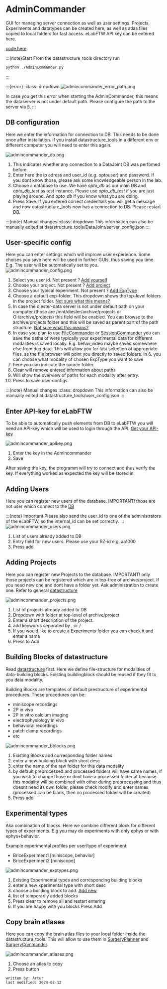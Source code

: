 # AdminCommander
GUI for managing server connection as well as user settings. Projects, Experiments and datatypes can be created here, 
as well as atlas files copied to local folders for fast access. eLabFTW API key can be entered here.

[code here](../code_documentation/pdoc_datastructure_tools/datastructure_tools/AdminCommander.html)

:::{note}Start
From the datastructure_tools directory run
~~~bash
python ./AdminCommander.py
~~~
:::

:::{error}
:class: dropdown
![admincommander_error_path.png](../images/admincommander_error_path.png)

In case you get this error when starting the AdminCommander, this means the dataserver is not under default path.
Please configure the path to the server via [5](#user-specific-config).
:::

## DB configuration
Here we enter the information for connection to DB. This needs to be done once after installation.
If you install datastructure_tools in a different env or different computer you will need to enter this again.

![admincommander_db.png](../images/admincommander_db.png)
1. This indicates whether any connection to a DataJoint DB was perfomed before.
2. Enter here the ip adress and user_id (e.g. optouser) and password. If you dont know those, please ask some knowledgeable person in the lab.
3. Choose a database to use. We have _opto_db_ as our main DB and _opto_db_test_ as test instance. Please use
_opto_db_test_ if you are just playing around. And _opto_db_ if you know what you are doing.
4. Press Save. If you entered correct credentials you will get a message and now datastructure_tools now has a 
connection to DB. Please restart DB.

:::{note} Manual changes
:class: dropdown
This information can also be manually edited at datastructure_tools/DataJoint/server_config.json
:::

## User-specific config
Here you can enter settings which will improve user experience. Some choises you save here will be used in further GUIs,
thus saving you time. E.g. The user will be automatically set to you. 
![admincommander_config.png](../images/admincommander_config.png)
1. Select you user id. Not present ? [Add yourself](#adding-users)
2. Choose your project. Not present ? [Add project](#adding-projects)
3. Choose your typical experiment. Not present ? [Add ExpType](#experimental-types)
4. Choose a default exp-folder. This dropdown shows the top-level folders in the project folder. [Not sure what this means?](../datastructure_documentation/datastructure.md)
5. In case the diester-data server is not under default path on your computer (those are /mnt/diester/archive/projects 
or O:/archive/projects) this field will be enabled. You can browse to the archive/projects folder and this will be saved
as parent part of the path structure.  [Not sure what this means?](../datastructure_documentation/datastructure.md)
6. In case you plan to use [FileCommander](FileCommander.md) or [SessionCommander](SessionCommander.md) you can save the paths of were typically your experimental 
data for different modalities is saved locally. E.g. behav_video maybe saved somewhere else from daq data. This will 
allow you for fast selection of appropriate files, as the file browser will point you directly to saved folders.
in 6. you can choose what modality of chosen ExpType you want to save
7. here you can indicate the source folder.
8. Clear will remove entered information about paths
9. Will show the overview of paths for each modality after entry.
10. Press to save user configs.

:::{note} Manual changes
:class: dropdown
This information can also be manually edited at datastructure_tools/user_config.json
:::

## Enter API-key for eLabFTW
To be able to automatically push elements from DB to eLabFTW you will need an API-key which will be used to login 
through the API. [Get your API-key](../eLabFTW_documentation/generate_apikey.md) 

![admincommander_apikey.png](../images/admincommander_apikey.png)
1. Enter the key in the Admincommander
2. Save

After saving the key, the programm will try to connect and thus verify the key. If everything worked as expected
the key will be stored in 

## Adding Users
Here you can register new users of the database. IMPORTANT! those are not user which connect to the [DB](#db-configuration)

:::{note} Important
Please also send the user_id to one of the administrators of the eLabFTW, so the internal_id can be set correctly.
:::
![admincommander_users.png](../images/admincommander_users.png)
1. List of users already added to DB
2. Entry field for new users. Please use your RZ-id e.g. aa1000
3. Press add

## Adding Projects
Here you can register new Projects to the database. IMPORTANT! only those projects can be registered 
which are in top-tree of archive/project. If you need new one and dont have a folder yet. Ask administration to create one.
Refer to general [datastructure](../datastructure_documentation/datastructure.md)

![admincommander_projects.png](../images/admincommander_projects.png)
1. List of projects already added to DB
2. Dropdown with folder at top-level of archive/project
3. Enter a short description of the project.
4. add keywords separated by , or /
5. If you would like to create a Experiments folder you can check it and enter a name
6. Press to Add

## Building Blocks of datastructure
Read [datastructure](../datastructure_documentation/datastructure.md) first.
Here we define file-structure for modalities of data-building blocks.
Existing buildingblock should be reused if they fit to you data modality.

Building Blocks are templates of default prestructure of experimental procedures.
These procedures can be:
- miniscope recordings
- 2P in vivo
- 2P in vitro calcium imaging
- electrophysiology in vivo
- behavioral recordings
- patch clamp recordings
- etc


![admincommander_bblocks.png](../images/admincommander_bblocks.png)
1. Existing Blocks and corresponding folder names
2. enter a new building block with short desc
3. enter the name of the raw folder for this data modality
4. by default preprocessed and processed folders will have same names, if you wish to change those or dont have a 
processed folder at because this modality will be combined with other during preprocessing and thus doesnt need its own
folder, please check modify and enter names (processed can be blank, then no processed folder will be created)
5. Press add

## Experimental types
Aka combination of blocks. Here we combine different block for different types of experiments.
E.g you may do experiments with only ephys or with ephys+behavior.

Example experimental profiles per user/type of experiment: 	
- BriceExperiment1 [miniscope, behavior]
- BriceExperiment2 [miniscope]

![admincommander_exptypes.png](../images/admincommander_exptypes.png)
1. Existing Experimental types and corresponding building blocks
2. enter a new xperimental type with short desc
3. choose a building block to add. [Add new](#building-blocks-of-datastructure)
4. list of temporarily added blocks
5. Press clear to remove all and restart entering
6. If you are happy with you blocks Press Add

## Copy brain atlases
Here you can copy the brain atlas files to your local folder inside the datastructure_tools. This will allow to use them
in [SurgeryPlanner](SurgeryPlanner.md) and [SurgeryCommander](SurgeryCommander.md).

![admincommander_atlases.png](../images/admincommander_atlases.png)
1. Choose an atlas to copy
2. Press button

~~~~
written by: Artur
last modified: 2024-02-12
~~~~
